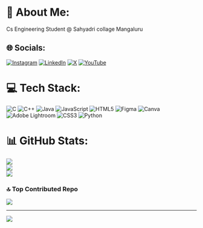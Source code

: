 # 💫 About Me:
Cs Engineering Student @ Sahyadri collage Mangaluru


## 🌐 Socials:
[![Instagram](https://img.shields.io/badge/Instagram-%23E4405F.svg?logo=Instagram&logoColor=white)](https://instagram.com/_dhanyath_gowda_) [![LinkedIn](https://img.shields.io/badge/LinkedIn-%230077B5.svg?logo=linkedin&logoColor=white)](https://linkedin.com/in/dhanyath-p-y-973619296) [![X](https://img.shields.io/badge/X-black.svg?logo=X&logoColor=white)](https://x.com/DhanyathP?t=hnclrNhhf5UavHBHxcXkhg&s=09) [![YouTube](https://img.shields.io/badge/YouTube-%23FF0000.svg?logo=YouTube&logoColor=white)]() 

# 💻 Tech Stack:
![C](https://img.shields.io/badge/c-%2300599C.svg?style=plastic&logo=c&logoColor=white) ![C++](https://img.shields.io/badge/c++-%2300599C.svg?style=plastic&logo=c%2B%2B&logoColor=white) ![Java](https://img.shields.io/badge/java-%23ED8B00.svg?style=plastic&logo=openjdk&logoColor=white) ![JavaScript](https://img.shields.io/badge/javascript-%23323330.svg?style=plastic&logo=javascript&logoColor=%23F7DF1E) ![HTML5](https://img.shields.io/badge/html5-%23E34F26.svg?style=plastic&logo=html5&logoColor=white) ![Figma](https://img.shields.io/badge/figma-%23F24E1E.svg?style=plastic&logo=figma&logoColor=white) ![Canva](https://img.shields.io/badge/Canva-%2300C4CC.svg?style=plastic&logo=Canva&logoColor=white) ![Adobe Lightroom](https://img.shields.io/badge/Adobe%20Lightroom-31A8FF.svg?style=plastic&logo=Adobe%20Lightroom&logoColor=white) ![CSS3](https://img.shields.io/badge/css3-%231572B6.svg?style=plastic&logo=css3&logoColor=white) ![Python](https://img.shields.io/badge/python-3670A0?style=plastic&logo=python&logoColor=ffdd54)
# 📊 GitHub Stats:
![](https://github-readme-stats.vercel.app/api?username=dhanuhikify&theme=github_dark&hide_border=false&include_all_commits=true&count_private=false)<br/>
![](https://github-readme-streak-stats.herokuapp.com/?user=dhanuhikify&theme=github_dark&hide_border=false)<br/>
![](https://github-readme-stats.vercel.app/api/top-langs/?username=dhanuhikify&theme=github_dark&hide_border=false&include_all_commits=true&count_private=false&layout=compact)

### 🔝 Top Contributed Repo
![](https://github-contributor-stats.vercel.app/api?username=dhanuhikify&limit=5&theme=dark&combine_all_yearly_contributions=true)

---
[![](https://visitcount.itsvg.in/api?id=dhanuhikify&icon=5&color=0)](https://visitcount.itsvg.in)

<!-- Proudly created with GPRM ( https://gprm.itsvg.in ) -->

<!-- Proudly created with GPRM ( https://gprm.itsvg.in ) -->
